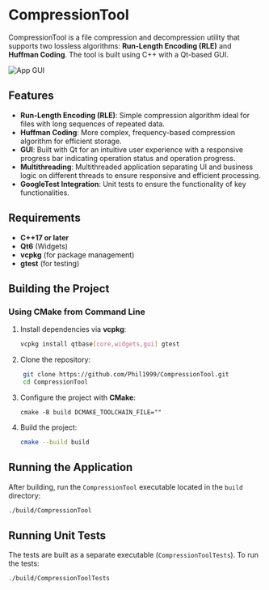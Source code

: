 # CompressionTool

CompressionTool is a file compression and decompression utility that supports two lossless algorithms: **Run-Length Encoding (RLE)** and **Huffman Coding**. The tool is built using C++ with a Qt-based GUI.

![App GUI](https://github.com/user-attachments/assets/98d91bd7-2147-45a5-a196-dbb0cbd9531d)

## Features

- **Run-Length Encoding (RLE)**: Simple compression algorithm ideal for files with long sequences of repeated data.
- **Huffman Coding**: More complex, frequency-based compression algorithm for efficient storage.
- **GUI**: Built with Qt for an intuitive user experience with a responsive progress bar indicating operation status and operation progress.
- **Multithreading**: Multithreaded application separating UI and business logic on different threads to ensure responsive and efficient processing.
- **GoogleTest Integration**: Unit tests to ensure the functionality of key functionalities.

## Requirements

- **C++17 or later**
- **Qt6** (Widgets)
- **vcpkg** (for package management)
- **gtest** (for testing)

## Building the Project


### Using CMake from Command Line

1.  Install dependencies via **vcpkg**:
    
    ```bash
    vcpkg install qtbase[core,widgets,gui] gtest
    ```
2.  Clone the repository:
    
``` bash
    git clone https://github.com/Phil1999/CompressionTool.git
    cd CompressionTool 
```
3.  Configure the project with **CMake**:
    
    
     `cmake -B build DCMAKE_TOOLCHAIN_FILE=""
`
    
4.  Build the project:
    
    ```bash
    cmake --build build
    ```

## Running the Application

After building, run the `CompressionTool` executable located in the `build` directory:

```bash
./build/CompressionTool 
```

## Running Unit Tests

The tests are built as a separate executable (`CompressionToolTests`). To run the tests:

```bash
./build/CompressionToolTests
```


